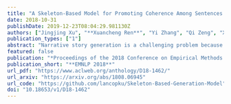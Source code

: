 ```yaml
---
title: "A Skeleton-Based Model for Promoting Coherence Among Sentences in Narrative Story Generation"
date: 2018-10-31
publishDate: 2019-12-23T08:04:29.981130Z
authors: ["Jingjing Xu", "**Xuancheng Ren**", "Yi Zhang", "Qi Zeng", "Xiaoyan Cai", "Xu Sun"]
publication_types: ["1"]
abstract: "Narrative story generation is a challenging problem because it demands the generated sentences with tight semantic connections, which has not been well studied by most existing generative models. To address this problem, we propose a skeleton-based model to promote the coherence of generated stories. Different from traditional models that generate a complete sentence at a stroke, the proposed model first generates the most critical phrases, called skeleton, and then expands the skeleton to a complete and fluent sentence. The skeleton is not manually defined, but learned by a reinforcement learning method. Compared to the state-of-the-art models, our skeleton-based model can generate significantly more coherent text according to human evaluation and automatic evaluation. The G-score is improved by 20.1% in human evaluation."
featured: false
publication: "*Proceedings of the 2018 Conference on Empirical Methods in Natural Language Processing, **EMNLP 2018***"
publication_short: "**EMNLP 2018**"
url_pdf: "https://www.aclweb.org/anthology/D18-1462/"
url_arxiv: "https://arxiv.org/abs/1808.06945"
url_code: "https://github.com/lancopku/Skeleton-Based-Generation-Model"
doi: "10.18653/v1/D18-1462"
---
```


